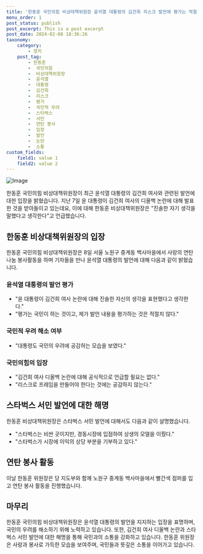 ```yaml
---
title: '한동훈 국민의힘 비상대책위원장 윤석열 대통령의 김건희 리스크 발언에 평가는 적절치 않다'
menu_order: 1
post_status: publish
post_excerpt: This is a post excerpt
post_date: 2024-02-08 18:36:26
taxonomy:
    category:
        - 정치
    post_tag:
        - 한동훈
        -  국민의힘
        -  비상대책위원장
        -  윤석열
        -  대통령
        -  김건희
        -  리스크
        -  평가
        -  국민적 우려
        -  스타벅스
        -  서민
        -  연탄 봉사
        -  입장
        -  발언
        -  논란
        -  소통
custom_fields:
    field1: value 1
    field2: value 2
---
```


![Image](https://imgnews.pstatic.net/image/417/2024/02/08/0000980658_001_20240208133201449.jpg?type=w647)

한동훈 국민의힘 비상대책위원장이 최근 윤석열 대통령의 김건희 여사와 관련된 발언에 대한 입장을 밝혔습니다. 지난 7일 윤 대통령이 김건희 여사의 디올백 논란에 대해 발표한 것을 받아들이고 있는데요, 이에 대해 한동훈 비상대책위원장은 "진솔한 자기 생각을 말했다고 생각한다"고 언급했습니다.
## 한동훈 비상대책위원장의 입장
한동훈 국민의힘 비상대책위원장은 8일 서울 노원구 중계동 백사마을에서 사랑의 연탄 나눔 봉사활동을 하며 기자들을 만나 윤석열 대통령의 발언에 대해 다음과 같이 밝혔습니다.
### 윤석열 대통령의 발언 평가
- "윤 대통령이 김건희 여사 논란에 대해 진솔한 자신의 생각을 표현했다고 생각한다."
- "평가는 국민이 하는 것이고, 제가 발언 내용을 평가하는 것은 적절치 않다."
### 국민적 우려 해소 여부
- "대통령도 국민의 우려에 공감하는 모습을 보였다."
### 국민의힘의 입장
- "김건희 여사 디올백 논란에 대해 공식적으로 언급할 필요는 없다."
- "리스크로 프레임을 만들어야 한다는 것에는 공감하지 않는다."
## 스타벅스 서민 발언에 대한 해명
한동훈 비상대책위원장은 스타벅스 서민 발언에 대해서도 다음과 같이 설명했습니다.
- "스타벅스는 비싼 곳이지만, 경동시장에 입점하여 상생의 모델을 이뤘다."
- "스타벅스가 시장에 이익의 상당 부분을 기부하고 있다."
## 연탄 봉사 활동
이날 한동훈 위원장은 당 지도부와 함께 노원구 중계동 백사마을에서 빨간색 점퍼를 입고 연탄 봉사 활동을 진행했습니다.
## 마무리
한동훈 국민의힘 비상대책위원장은 윤석열 대통령의 발언을 지지하는 입장을 표명하며, 국민의 우려를 해소하기 위해 노력하고 있습니다. 또한, 김건희 여사 디올백 논란과 스타벅스 서민 발언에 대한 해명을 통해 국민과의 소통을 강화하고 있습니다. 한동훈 위원장은 사랑과 봉사로 가득한 모습을 보여주며, 국민들과 뜻깊은 소통을 이어가고 있습니다.

